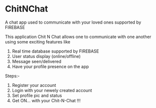 # ChitNChat
A chat app used to communicate with your loved ones supported by FIREBASE


This application Chit N Chat allows one to communicate with one another using some exciting features like
1) Real time database supported by FIREBASE
2) User status display (online/offline)
3) Message seen/delivered
4) Have your profile presence on the app

Steps:-
1) Register your account
2) Login with your newely created account
3) Set profile pic and status
4) Get ON... with your Chit-N-Chat !!!
